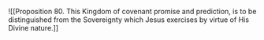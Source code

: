 ![[Proposition 80. This Kingdom of covenant promise and prediction, is to be distinguished from the Sovereignty which Jesus exercises by virtue of His Divine nature.]]
